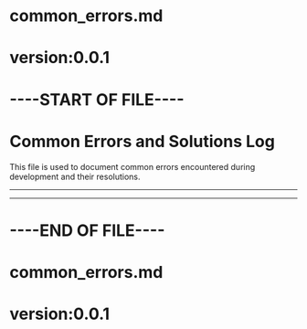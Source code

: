 # common_errors.md
# version:0.0.1
# ----START OF FILE----

# Common Errors and Solutions Log

This file is used to document common errors encountered during development and their resolutions.

---


---
# ----END OF FILE----
# common_errors.md
# version:0.0.1